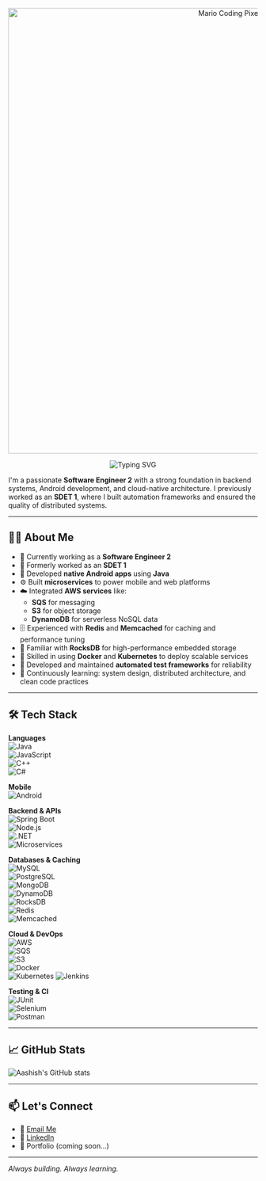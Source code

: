 <p align="center">
  <img src="https://camo.githubusercontent.com/64caf9016869591bbcf79720ad78d0645d4ae11549961c8f47f9cb595838b2e3/68747470733a2f2f63646e612e61727473746174696f6e2e636f6d2f702f6173736574732f696d616765732f696d616765732f3032312f3732302f3932302f6f726967696e616c2f706978656c2d6a6566662d6d6172696f2e6769663f31353732373039343333" alt="Mario Coding Pixel Art" style="max-width: 100%; width: 900px; height: auto; display: block; margin: auto;"/>
</p>

<p align="center">
  <img src="https://readme-typing-svg.demolab.com?font=Fira+Code&weight=700&size=30&pause=1000&color=00D1FF&center=true&vCenter=true&width=600&lines=Hi+there%2C+I'm+Aashish+%F0%9F%91%8B" alt="Typing SVG" />
</p>

I'm a passionate **Software Engineer 2** with a strong foundation in backend systems, Android development, and cloud-native architecture. I previously worked as an **SDET 1**, where I built automation frameworks and ensured the quality of distributed systems.

---

## 👨‍💻 About Me

- 🔭 Currently working as a **Software Engineer 2**
- 🧪 Formerly worked as an **SDET 1**
- 📱 Developed **native Android apps** using **Java**
- ⚙️ Built **microservices** to power mobile and web platforms
- ☁️ Integrated **AWS services** like:
  - **SQS** for messaging
  - **S3** for object storage
  - **DynamoDB** for serverless NoSQL data
- 🗄️ Experienced with **Redis** and **Memcached** for caching and performance tuning
- 🧠 Familiar with **RocksDB** for high-performance embedded storage
- 🐳 Skilled in using **Docker** and **Kubernetes** to deploy scalable services
- 🧪 Developed and maintained **automated test frameworks** for reliability
- 🌱 Continuously learning: system design, distributed architecture, and clean code practices

---

## 🛠 Tech Stack

**Languages**  
![Java](https://img.shields.io/badge/-Java-007396?logo=java&logoColor=white)  
![JavaScript](https://img.shields.io/badge/-JavaScript-F7DF1E?logo=javascript&logoColor=black)  
![C++](https://img.shields.io/badge/-C++-00599C?logo=c%2B%2B&logoColor=white)  
![C#](https://img.shields.io/badge/-C%23-239120?logo=c-sharp&logoColor=white)  

**Mobile**  
![Android](https://img.shields.io/badge/-Android%20(Java)-3DDC84?logo=android&logoColor=white)  

**Backend & APIs**  
![Spring Boot](https://img.shields.io/badge/-Spring%20Boot-6DB33F?logo=springboot&logoColor=white)  
![Node.js](https://img.shields.io/badge/-Node.js-339933?logo=nodedotjs&logoColor=white)  
![.NET](https://img.shields.io/badge/-.NET-512BD4?logo=dotnet&logoColor=white)  
![Microservices](https://img.shields.io/badge/-Microservices-blue)

**Databases & Caching**  
![MySQL](https://img.shields.io/badge/-MySQL-4479A1?logo=mysql&logoColor=white)  
![PostgreSQL](https://img.shields.io/badge/-PostgreSQL-4169E1?logo=postgresql&logoColor=white)  
![MongoDB](https://img.shields.io/badge/-MongoDB-47A248?logo=mongodb&logoColor=white)  
![DynamoDB](https://img.shields.io/badge/-DynamoDB-4053D6?logo=amazon-dynamodb&logoColor=white)  
![RocksDB](https://img.shields.io/badge/-RocksDB-6E40C9?logoColor=white)  
![Redis](https://img.shields.io/badge/-Redis-DC382D?logo=redis&logoColor=white)  
![Memcached](https://img.shields.io/badge/-Memcached-0AA1DD?logoColor=white)

**Cloud & DevOps**  
![AWS](https://img.shields.io/badge/-AWS-232F3E?logo=amazon-aws&logoColor=white)  
![SQS](https://img.shields.io/badge/-SQS-FF9900?logo=amazonaws&logoColor=white)  
![S3](https://img.shields.io/badge/-S3-569A31?logo=amazons3&logoColor=white)  
![Docker](https://img.shields.io/badge/-Docker-2496ED?logo=docker&logoColor=white)  
![Kubernetes](https://img.shields.io/badge/-Kubernetes-326CE5?logo=kubernetes&logoColor=white)
![Jenkins](https://img.shields.io/badge/-Jenkins-D24939?logo=jenkins&logoColor=white)

**Testing & CI**  
![JUnit](https://img.shields.io/badge/-JUnit-25A162?logo=junit5&logoColor=white)  
![Selenium](https://img.shields.io/badge/-Selenium-43B02A?logo=selenium&logoColor=white)  
![Postman](https://img.shields.io/badge/-Postman-FF6C37?logo=postman&logoColor=white)

---

## 📈 GitHub Stats

![Aashish's GitHub stats](https://github-readme-stats.vercel.app/api?username=AashishVG&show_icons=true&theme=github_dark&hide=issues)

---

## 📫 Let's Connect

- 📧 [Email Me](mailto:gupta.ashish459@gmail.com)
- 💼 [LinkedIn](https://www.linkedin.com/in/aashish-gupta-dev/)
- 🚀 Portfolio (coming soon...)

---

*Always building. Always learning.*

